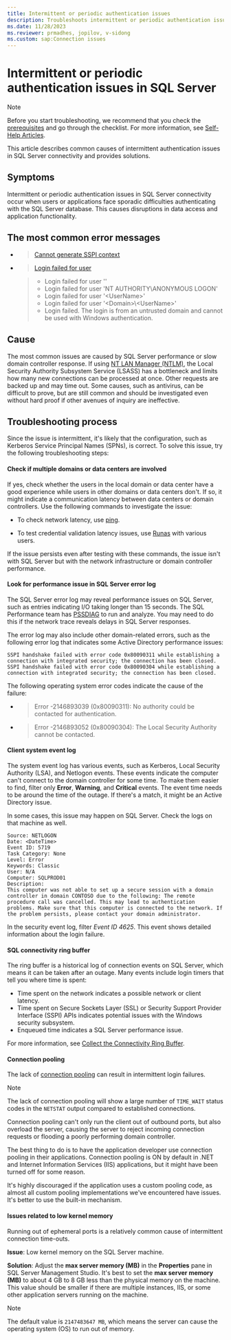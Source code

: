 ```yaml
---
title: Intermittent or periodic authentication issues
description: Troubleshoots intermittent or periodic authentication issues in SQL Server connectivity.
ms.date: 11/28/2023
ms.reviewer: prmadhes, jopilov, v-sidong
ms.custom: sap:Connection issues
---
```

# Intermittent or periodic authentication issues in SQL Server

> [!NOTE]
> Before you start troubleshooting, we recommend that you check the [prerequisites](resolve-connectivity-errors-checklist.md#recommended-prerequisites) and go through the checklist. For more information, see [Self-Help Articles](https://github.com/microsoft/CSS_SQL_Networking_Tools/wiki/0015-Self-Help-Articles).

This article describes common causes of intermittent authentication issues in SQL Server connectivity and provides solutions.

## Symptoms

Intermittent or periodic authentication issues in SQL Server connectivity occur when users or applications face sporadic difficulties authenticating with the SQL Server database. This causes disruptions in data access and application functionality.

## The most common error messages

- > [Cannot generate SSPI context](cannot-generate-sspi-context-error.md)
- > [Login failed for user](/sql/relational-databases/errors-events/mssqlserver-18456-database-engine-error)

   > - Login failed for user ''
   > - Login failed for user 'NT AUTHORITY\ANONYMOUS LOGON'
   > - Login failed for user '\<UserName\>'
   > - Login failed for user '\<Domain\>\\<UserName\>'
   > - Login failed. The login is from an untrusted domain and cannot be used with Windows authentication.

## Cause

The most common issues are caused by SQL Server performance or slow domain controller response. If using [NT LAN Manager (NTLM)](/openspecs/windows_protocols/ms-nlmp/c50a85f0-5940-42d8-9e82-ed206902e919), the Local Security Authority Subsystem Service (LSASS) has a bottleneck and limits how many new connections can be processed at once. Other requests are backed up and may time out. Some causes, such as antivirus, can be difficult to prove, but are still common and should be investigated even without hard proof if other avenues of inquiry are ineffective.

## Troubleshooting process

Since the issue is intermittent, it's likely that the configuration, such as Kerberos Service Principal Names (SPNs), is correct. To solve this issue, try the following troubleshooting steps:

#### Check if multiple domains or data centers are involved

If yes, check whether the users in the local domain or data center have a good experience while users in other domains or data centers don't. If so, it might indicate a communication latency between data centers or domain controllers. Use the following commands to investigate the issue:

- To check network latency, use [ping](/windows-server/administration/windows-commands/ping).

- To test credential validation latency issues, use [Runas](/previous-versions/windows/it-pro/windows-server-2012-R2-and-2012/cc771525(v=ws.11)) with various users.

If the issue persists even after testing with these commands, the issue isn't with SQL Server but with the network infrastructure or domain controller performance.

#### Look for performance issue in SQL Server error log

The SQL Server error log may reveal performance issues on SQL Server, such as entries indicating I/O taking longer than 15 seconds. The SQL Performance team has [PSSDIAG](https://support.microsoft.com/topic/pssdiag-data-collection-utility-513a299f-0b45-eb1a-adb4-bc2ad8ecf194) to run and analyze. You may need to do this if the network trace reveals delays in SQL Server responses.
  
The error log may also include other domain-related errors, such as the following error log that indicates some Active Directory performance issues:

```output
SSPI handshake failed with error code 0x80090311 while establishing a connection with integrated security; the connection has been closed.
SSPI handshake failed with error code 0x80090304 while establishing a connection with integrated security; the connection has been closed.
```

The following operating system error codes indicate the cause of the failure:

- > Error -2146893039 (0x80090311): No authority could be contacted for authentication.

- > Error -2146893052 (0x80090304): The Local Security Authority cannot be contacted.

#### Client system event log

The system event log has various events, such as Kerberos, Local Security Authority (LSA), and Netlogon events. These events indicate the computer can't connect to the domain controller for some time. To make them easier to find, filter only **Error**, **Warning**, and **Critical** events. The event time needs to be around the time of the outage. If there's a match, it might be an Active Directory issue.

In some cases, this issue may happen on SQL Server. Check the logs on that machine as well.

```output
Source: NETLOGON
Date: <DateTime>
Event ID: 5719
Task Category: None
Level: Error
Keywords: Classic
User: N/A
Computer: SQLPROD01
Description:
This computer was not able to set up a secure session with a domain controller in domain CONTOSO due to the following: The remote procedure call was cancelled. This may lead to authentication problems. Make sure that this computer is connected to the network. If the problem persists, please contact your domain administrator.
```

In the security event log, filter *Event ID 4625*. This event shows detailed information about the login failure.

#### SQL connectivity ring buffer

The ring buffer is a historical log of connection events on SQL Server, which means it can be taken after an outage. Many events include login timers that tell you where time is spent:

- Time spent on the network indicates a possible network or client latency.
- Time spent on Secure Sockets Layer (SSL) or Security Support Provider Interface (SSPI) APIs indicates potential issues with the Windows security subsystem.
- Enqueued time indicates a SQL Server performance issue.

For more information, see [Collect the Connectivity Ring Buffer](https://github.com/microsoft/CSS_SQL_Networking_Tools/wiki/Collect-the-Connectivity-Ring-Buffer).

#### Connection pooling

The lack of [connection pooling](/dotnet/framework/data/adonet/sql-server-connection-pooling) can result in intermittent login failures.

> [!NOTE]
> The lack of connection pooling will show a large number of `TIME_WAIT` status codes in the `NETSTAT` output compared to established connections.

Connection pooling can't only run the client out of outbound ports, but also overload the server, causing the server to reject incoming connection requests or flooding a poorly performing domain controller.

The best thing to do is to have the application developer use connection pooling in their applications. Connection pooling is ON by default in .NET and Internet Information Services (IIS) applications, but it might have been turned off for some reason.

It's highly discouraged if the application uses a custom pooling code, as almost all custom pooling implementations we've encountered have issues. It's better to use the built-in mechanism.

#### Issues related to low kernel memory

Running out of ephemeral ports is a relatively common cause of intermittent connection time-outs.

**Issue**: Low kernel memory on the SQL Server machine.

**Solution**: Adjust the **max server memory (MB)** in the **Properties** pane in SQL Server Management Studio. It's best to set the **max server memory (MB)** to about 4 GB to 8 GB less than the physical memory on the machine. This value should be smaller if there are multiple instances, IIS, or some other application servers running on the machine.

> [!NOTE]
> The default value is `2147483647 MB`, which means the server can cause the operating system (OS) to run out of memory.
